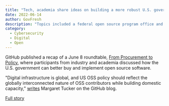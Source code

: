 ```yaml
---
title: "Tech, academia share ideas on building a more robust U.S. government open source policy"
date: 2022-06-14
author: GovFresh
description: "Topics included a federal open source program office and the role OSS plays in U.S. digital infrastructure."
category:
  - Cybersecurity
  - Digital
  - Open
---
```


GitHub published a recap of a June 8 roundtable, [From Procurement to Policy](https://www.eventbrite.com/e/from-procurement-to-policy-towards-oss-infrastructure-tickets-318956335987), where participants from industry and academia discussed how the U.S. government can better buy and implement open source software.

 "Digital infrastructure is global, and US OSS policy should reflect the globally interconnected nature of OSS contributors while building domestic capacity," [writes](https://github.blog/2022-06-14-how-can-the-united-states-build-its-open-source-software-policy/) Margaret Tucker on the GitHub blog.

[Full story](https://github.blog/2022-06-14-how-can-the-united-states-build-its-open-source-software-policy/)